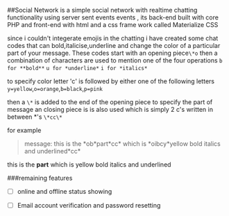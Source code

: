 ##Social Network
is a simple social network with realtime chatting functionality using server sent events events , its back-end built with core PHP and front-end with html and a css frame work called Materialize CSS

since i couldn't integerate emojis in the chatting i have created some chat codes that can bold,italicise,underline and change the color of a particular part of your message. These codes start with an opening piece`\*o`
then a combination of characters are used to mention one of the four operations `b for **bold**` `u for *underline*` `i for *italics*`

to specify color letter 'c' is followed by either one of the following letters `y=yellow`,`o=orange`,`b=black`,`p=pink`

then a `\*` is added to the end of the opening piece to specify the part of message an closing piece is is also used which is simply 2 c's written in between \*'s 
`\*cc\*`

for example
> message: this is the \*ob\*part\*cc\* which is \*oibcy\*yellow bold italics and underlined\*cc\*

this is the **part** which is <span data-highlight-class="na">yellow bold italics and underlined</span> 

###remaining features
- [ ] online and offline status showing
- [ ] Email account verification and password resetting

